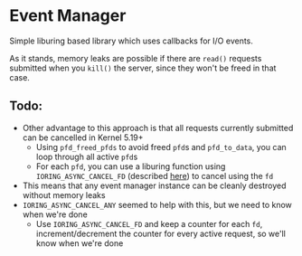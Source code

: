# Event Manager
Simple liburing based library which uses callbacks for I/O events.

As it stands, memory leaks are possible if there are `read()` requests submitted when you `kill()` the server, since they won't be freed in that case.

## Todo:
- Other advantage to this approach is that all requests currently submitted can be cancelled in Kernel 5.19+
  - Using `pfd_freed_pfds` to avoid freed `pfd`s and `pfd_to_data`, you can loop through all active `pfd`s
  - For each `pfd`, you can use a liburing function using `IORING_ASYNC_CANCEL_FD` (described [here](https://git.kernel.dk/cgit/linux-block/commit/?h=for-5.19/io_uring&id=4bf94615b8886305199ed5755cb72fea88258d15)) to cancel using the `fd`
- This means that any event manager instance can be cleanly destroyed without memory leaks
- `IORING_ASYNC_CANCEL_ANY` seemed to help with this, but we need to know when we're done
  - Use `IORING_ASYNC_CANCEL_FD` and keep a counter for each `fd`, increment/decrement the counter for every active request, so we'll know when we're done